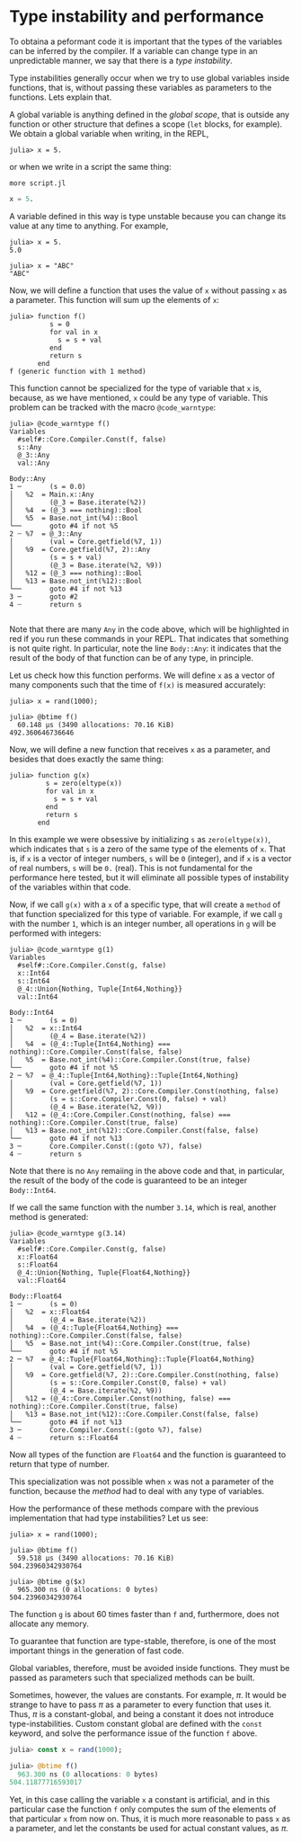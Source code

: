 
# Type instability and performance

To obtaina a peformant code it is important that the types of the variables can be inferred by the compiler. If a variable can change type in an unpredictable manner, we say that there is a *type instability*.

Type instabilities generally occur when we try to use global variables inside functions, that is, without passing these variables as parameters to the functions. Lets explain that. 

A global variable is anything defined in the *global scope*, that is outside any function or other structure that defines a scope (`let` blocks, for example). We obtain a global variable when writing, in the REPL, 
```julia-repl
julia> x = 5. 
```

or when we write in a script the same thing:
```
more script.jl
```
```julia
x = 5.
```

A variable defined in this way is type unstable because you can change its value at any time to anything. For example,

```julia-repl
julia> x = 5.
5.0

julia> x = "ABC"
"ABC"

```

Now, we will define a function that uses the value of `x` without passing `x` as a parameter. This function will sum up the elements of `x`:

```julia-repl
julia> function f()
          s = 0
          for val in x
            s = s + val
          end
          return s
       end
f (generic function with 1 method)

```

This function cannot be specialized for the type of variable that `x` is, because, as we have mentioned, `x` could be any type of variable.  This problem can be tracked with the macro `@code_warntype`: 

```julia-repl
julia> @code_warntype f()
Variables
  #self#::Core.Compiler.Const(f, false)
  s::Any
  @_3::Any
  val::Any

Body::Any
1 ─       (s = 0.0)
│   %2  = Main.x::Any
│         (@_3 = Base.iterate(%2))
│   %4  = (@_3 === nothing)::Bool
│   %5  = Base.not_int(%4)::Bool
└──       goto #4 if not %5
2 ┄ %7  = @_3::Any
│         (val = Core.getfield(%7, 1))
│   %9  = Core.getfield(%7, 2)::Any
│         (s = s + val)
│         (@_3 = Base.iterate(%2, %9))
│   %12 = (@_3 === nothing)::Bool
│   %13 = Base.not_int(%12)::Bool
└──       goto #4 if not %13
3 ─       goto #2
4 ┄       return s


```

Note that there are many `Any` in the code above, which will be highlighted in red if you run these commands in your REPL. That indicates that something is not quite right. In particular, note the line `Body::Any`: it indicates that the result of the body of that function can be of any type, in principle.    

Let us check how this function performs. We will define `x` as a vector of many components such that the time of `f(x)` is measured accurately:

```julia-repl
julia> x = rand(1000);

julia> @btime f()
  60.148 μs (3490 allocations: 70.16 KiB)
492.360646736646

```

Now, we will define a new function that receives `x` as a parameter, and besides that does exactly the same thing:

```julia-repl
julia> function g(x)
         s = zero(eltype(x))
         for val in x
           s = s + val
         end
         return s
       end

```

In this example we were obsessive by initializing `s` as `zero(eltype(x))`, which indicates that `s` is a zero of the same type of the elements of `x`. That is, if `x` is a vector of integer numbers, `s` will be `0` (integer), and if `x` is a vector of real numbers, `s` will be `0.` (real). This is not fundamental for the performance here tested, but it will eliminate all possible types of instability of the variables within that code.  

Now, if we call `g(x)` with a `x` of a specific type, that will create a `method` of that function specialized for this type of variable. For example, if we call `g` with the number `1`, which is an integer number, all operations in `g` will be performed with integers:


```julia-repl
julia> @code_warntype g(1)
Variables
  #self#::Core.Compiler.Const(g, false)
  x::Int64
  s::Int64
  @_4::Union{Nothing, Tuple{Int64,Nothing}}
  val::Int64

Body::Int64
1 ─       (s = 0)
│   %2  = x::Int64
│         (@_4 = Base.iterate(%2))
│   %4  = (@_4::Tuple{Int64,Nothing} === nothing)::Core.Compiler.Const(false, false)
│   %5  = Base.not_int(%4)::Core.Compiler.Const(true, false)
└──       goto #4 if not %5
2 ─ %7  = @_4::Tuple{Int64,Nothing}::Tuple{Int64,Nothing}
│         (val = Core.getfield(%7, 1))
│   %9  = Core.getfield(%7, 2)::Core.Compiler.Const(nothing, false)
│         (s = s::Core.Compiler.Const(0, false) + val)
│         (@_4 = Base.iterate(%2, %9))
│   %12 = (@_4::Core.Compiler.Const(nothing, false) === nothing)::Core.Compiler.Const(true, false)
│   %13 = Base.not_int(%12)::Core.Compiler.Const(false, false)
└──       goto #4 if not %13
3 ─       Core.Compiler.Const(:(goto %7), false)
4 ┄       return s

```

Note that there is no `Any` remaiing in the above code and that, in particular, the result of the body of the code is guaranteed to be an integer `Body::Int64`. 

If we call the same function with the number `3.14`, which is real, another method is generated:

```julia-repl
julia> @code_warntype g(3.14)
Variables
  #self#::Core.Compiler.Const(g, false)
  x::Float64
  s::Float64
  @_4::Union{Nothing, Tuple{Float64,Nothing}}
  val::Float64

Body::Float64
1 ─       (s = 0)
│   %2  = x::Float64
│         (@_4 = Base.iterate(%2))
│   %4  = (@_4::Tuple{Float64,Nothing} === nothing)::Core.Compiler.Const(false, false)
│   %5  = Base.not_int(%4)::Core.Compiler.Const(true, false)
└──       goto #4 if not %5
2 ─ %7  = @_4::Tuple{Float64,Nothing}::Tuple{Float64,Nothing}
│         (val = Core.getfield(%7, 1))
│   %9  = Core.getfield(%7, 2)::Core.Compiler.Const(nothing, false)
│         (s = s::Core.Compiler.Const(0, false) + val)
│         (@_4 = Base.iterate(%2, %9))
│   %12 = (@_4::Core.Compiler.Const(nothing, false) === nothing)::Core.Compiler.Const(true, false)
│   %13 = Base.not_int(%12)::Core.Compiler.Const(false, false)
└──       goto #4 if not %13
3 ─       Core.Compiler.Const(:(goto %7), false)
4 ┄       return s::Float64

```

Now all types of the function are `Float64` and the function is guaranteed to return that type of number.

This specialization was not possible when `x` was not a parameter of the function, because the *method* had to deal with any type of variables.

How the performance of these methods compare with the previous implementation that had type instabilities? Let us see:

```julia-repl
julia> x = rand(1000);

julia> @btime f()
  59.518 μs (3490 allocations: 70.16 KiB)
504.23960342930764

julia> @btime g($x)
  965.300 ns (0 allocations: 0 bytes)
504.23960342930764

```

The function `g` is about 60 times faster than `f` and, furthermore, does not allocate any memory. 

To guarantee that function are type-stable, therefore, is one of the most important things in the generation of fast code.

Global variables, therefore, must be avoided inside functions. They must be passed as parameters such that specialized methods can be built. 

Sometimes, however, the values are constants. For example, $\pi$. It would be strange to have to pass $\pi$ as a parameter to every function that uses it. Thus, $\pi$ is a constant-global, and being a constant it does not introduce type-instabilities. Custom constant global are defined with the `const` keyword, and solve the performance issue of the function `f` above.

```julia
julia> const x = rand(1000);

julia> @btime f()
  963.300 ns (0 allocations: 0 bytes)
504.11877716593017

```

Yet, in this case calling the variable `x` a constant is artificial, and in this particular case the function `f` only computes the sum of the elements of that particular `x` from now on. Thus, it is much more reasonable to pass `x` as a parameter, and let the constants be used for actual constant values, as $\pi$.         

